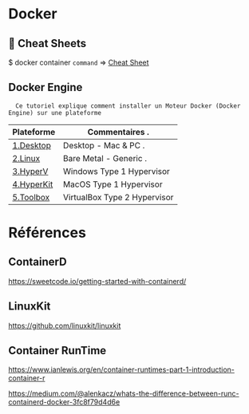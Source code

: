 # Docker 

## :whale: Cheat Sheets

$ docker container `command` => [Cheat Sheet](https://www.docker.com/sites/default/files/Docker_CheatSheet_08.09.2016_0.pdf)

## Docker Engine

```
  Ce tutoriel explique comment installer un Moteur Docker (Docker Engine) sur une plateforme
```

| Plateforme           | Commentaires .               |
|----------------------|------------------------------|
| [1.Desktop](1.Desktop)   | Desktop - Mac & PC .         |
| [2.Linux](2.Linux)       | Bare Metal - Generic .       |
| [3.HyperV](3.HyperV)   | Windows Type 1 Hypervisor    |
| [4.HyperKit](4.HyperKit) | MacOS Type 1 Hypervisor      |
| [5.Toolbox](5.Toolbox)   | VirtualBox Type 2 Hypervisor |


# Références 

## ContainerD

https://sweetcode.io/getting-started-with-containerd/

## LinuxKit

https://github.com/linuxkit/linuxkit

## Container RunTime

https://www.ianlewis.org/en/container-runtimes-part-1-introduction-container-r

https://medium.com/@alenkacz/whats-the-difference-between-runc-containerd-docker-3fc8f79d4d6e
